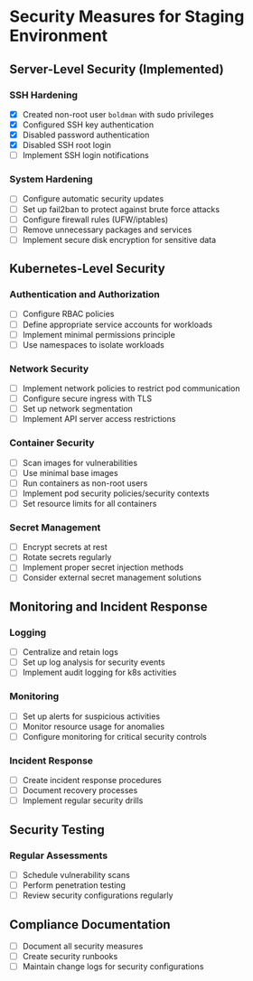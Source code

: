 # Security Measures for Staging Environment

## Server-Level Security (Implemented)

### SSH Hardening
- [x] Created non-root user `boldman` with sudo privileges
- [x] Configured SSH key authentication
- [x] Disabled password authentication
- [x] Disabled SSH root login
- [ ] Implement SSH login notifications

### System Hardening
- [ ] Configure automatic security updates
- [ ] Set up fail2ban to protect against brute force attacks
- [ ] Configure firewall rules (UFW/iptables)
- [ ] Remove unnecessary packages and services
- [ ] Implement secure disk encryption for sensitive data

## Kubernetes-Level Security

### Authentication and Authorization
- [ ] Configure RBAC policies
- [ ] Define appropriate service accounts for workloads
- [ ] Implement minimal permissions principle
- [ ] Use namespaces to isolate workloads

### Network Security
- [ ] Implement network policies to restrict pod communication
- [ ] Configure secure ingress with TLS
- [ ] Set up network segmentation
- [ ] Implement API server access restrictions

### Container Security
- [ ] Scan images for vulnerabilities
- [ ] Use minimal base images
- [ ] Run containers as non-root users
- [ ] Implement pod security policies/security contexts
- [ ] Set resource limits for all containers

### Secret Management
- [ ] Encrypt secrets at rest
- [ ] Rotate secrets regularly
- [ ] Implement proper secret injection methods
- [ ] Consider external secret management solutions

## Monitoring and Incident Response

### Logging
- [ ] Centralize and retain logs
- [ ] Set up log analysis for security events
- [ ] Implement audit logging for k8s activities

### Monitoring
- [ ] Set up alerts for suspicious activities
- [ ] Monitor resource usage for anomalies
- [ ] Configure monitoring for critical security controls

### Incident Response
- [ ] Create incident response procedures
- [ ] Document recovery processes
- [ ] Implement regular security drills

## Security Testing

### Regular Assessments
- [ ] Schedule vulnerability scans
- [ ] Perform penetration testing
- [ ] Review security configurations regularly

## Compliance Documentation
- [ ] Document all security measures
- [ ] Create security runbooks
- [ ] Maintain change logs for security configurations 